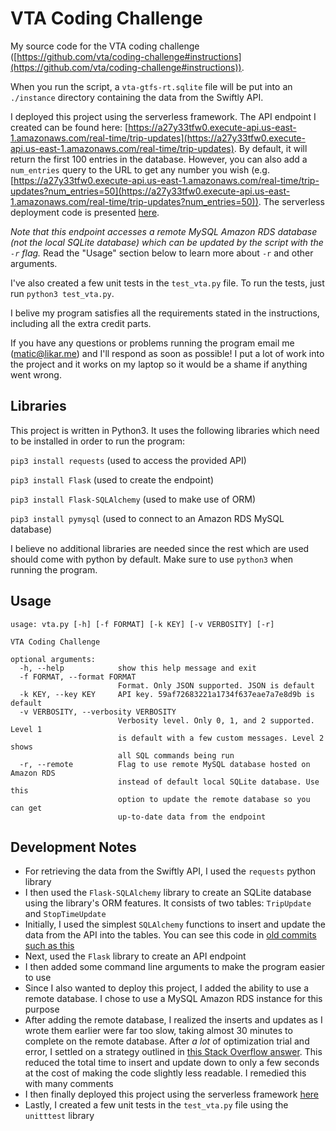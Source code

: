 # VTA Coding Challenge

My source code for the VTA coding challenge ([https://github.com/vta/coding-challenge#instructions](https://github.com/vta/coding-challenge#instructions)).

When you run the script, a `vta-gtfs-rt.sqlite` file will be put into an `./instance` directory containing the data from the Swiftly API.

I deployed this project using the serverless framework. The API endpoint I created can be found here: [https://a27y33tfw0.execute-api.us-east-1.amazonaws.com/real-time/trip-updates](https://a27y33tfw0.execute-api.us-east-1.amazonaws.com/real-time/trip-updates). By default, it will return the first 100 entries in the database. However, you can also add a `num_entries` query to the URL to get any number you wish (e.g. [https://a27y33tfw0.execute-api.us-east-1.amazonaws.com/real-time/trip-updates?num_entries=50](https://a27y33tfw0.execute-api.us-east-1.amazonaws.com/real-time/trip-updates?num_entries=50)). The serverless deployment code is presented [here](https://github.com/maticstric/vta-coding-challenge-serverless).

_Note that this endpoint accesses a remote MySQL Amazon RDS database (not the local SQLite database) which can be updated by the script with the `-r` flag._ Read the "Usage" section below to learn more about `-r` and other arguments.

I've also created a few unit tests in the `test_vta.py` file. To run the tests, just run `python3 test_vta.py`.

I belive my program satisfies all the requirements stated in the instructions, including all the extra credit parts.

If you have any questions or problems running the program email me (matic@likar.me) and I'll respond as soon as possible! I put a lot of work into the project and it works on my laptop so it would be a shame if anything went wrong.

## Libraries

This project is written in Python3. It uses the following libraries which need to be installed in order to run the program:

`pip3 install requests` (used to access the provided API)

`pip3 install Flask` (used to create the endpoint)

`pip3 install Flask-SQLAlchemy` (used to make use of ORM)

`pip3 install pymysql` (used to connect to an Amazon RDS MySQL database)

I believe no additional libraries are needed since the rest which are used should come with python by default. Make sure to use `python3` when running the program.

## Usage
```
usage: vta.py [-h] [-f FORMAT] [-k KEY] [-v VERBOSITY] [-r]

VTA Coding Challenge

optional arguments:
  -h, --help            show this help message and exit
  -f FORMAT, --format FORMAT
                        Format. Only JSON supported. JSON is default
  -k KEY, --key KEY     API key. 59af72683221a1734f637eae7a7e8d9b is default
  -v VERBOSITY, --verbosity VERBOSITY
                        Verbosity level. Only 0, 1, and 2 supported. Level 1
                        is default with a few custom messages. Level 2 shows
                        all SQL commands being run
  -r, --remote          Flag to use remote MySQL database hosted on Amazon RDS
                        instead of default local SQLite database. Use this
                        option to update the remote database so you can get
                        up-to-date data from the endpoint
```

## Development Notes

- For retrieving the data from the Swiftly API, I used the `requests` python library
- I then used the `Flask-SQLAlchemy` library to create an SQLite database using the library's ORM features. It consists of two tables: `TripUpdate` and `StopTimeUpdate`
- Initially, I used the simplest `SQLAlchemy` functions to insert and update the data from the API into the tables. You can see this code in [old commits such as this](https://github.com/maticstric/vta-coding-challenge/blob/0c38766f4026fb8b20771abca0d526c6667d12c7/main.py)
- Next, used the `Flask` library to create an API endpoint
- I then added some command line arguments to make the program easier to use
- Since I also wanted to deploy this project, I added the ability to use a remote database. I chose to use a MySQL Amazon RDS instance for this purpose
- After adding the remote database, I realized the inserts and updates as I wrote them earlier were far too slow, taking almost 30 minutes to complete on the remote database. After _a lot_ of optimization trial and error, I settled on a strategy outlined in [this Stack Overflow answer](https://stackoverflow.com/questions/41870323/sqlalchemy-bulk-update-strategies/41882026#41882026). This reduced the total time to insert and update down to only a few seconds at the cost of making the code slightly less readable. I remedied this with many comments
- I then finally deployed this project using the serverless framework [here](https://a27y33tfw0.execute-api.us-east-1.amazonaws.com/real-time/trip-updates)
- Lastly, I created a few unit tests in the `test_vta.py` file using the `unitttest` library
